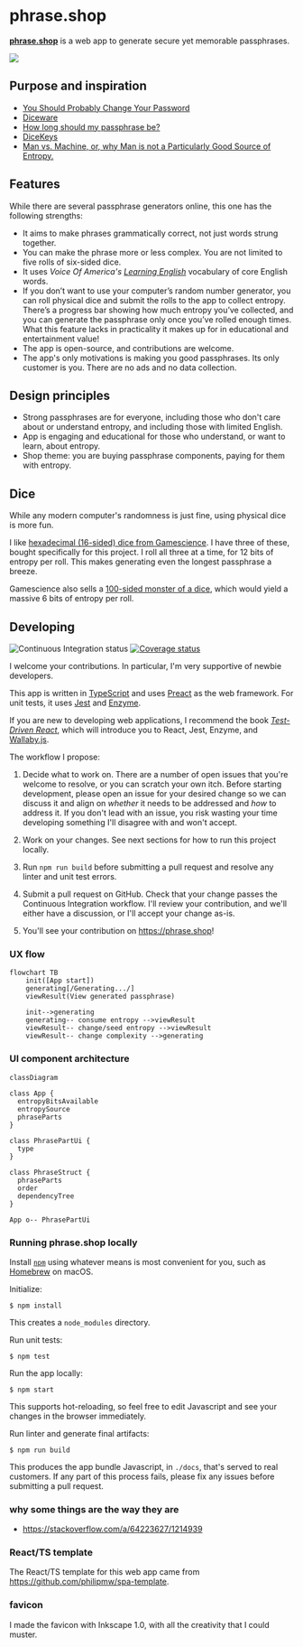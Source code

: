 # phrase.shop #

[**phrase.shop**](https://phrase.shop) is a web app to generate secure yet memorable passphrases.

![](./screenshot-iPhone11Pro.png)

## Purpose and inspiration

* [You Should Probably Change Your Password](https://www.youtube.com/watch?v=aHaBH4LqGsI)
* [Diceware](https://en.wikipedia.org/wiki/Diceware)
* [How long should my passphrase be?](http://world.std.com/~reinhold/dicewarefaq.html#howlong)
* [DiceKeys](https://dicekeys.com/)
* [Man vs. Machine, or, why Man is not a Particularly Good Source of Entropy.](http://www.loper-os.org/bad-at-entropy/manmach.html)

## Features

While there are several passphrase generators online, this one has the following strengths:

* It aims to make phrases grammatically correct, not just words strung together.
* You can make the phrase more or less complex. You are not limited to five rolls of six-sided dice.
* It uses _Voice Of America's_ [*Learning English*](https://en.wikipedia.org/wiki/Learning_English_(version_of_English))
  vocabulary of core English words.
* If you don’t want to use your computer’s random number generator, you can roll physical
  dice and submit the rolls to the app to collect entropy.
  There’s a progress bar showing how much entropy you’ve collected, and you can generate the
  passphrase only once you’ve rolled enough times.
  What this feature lacks in practicality it makes up for in educational and entertainment value!
* The app is open-source, and contributions are welcome.
* The app's only motivations is making you good passphrases. Its only customer is you.
  There are no ads and no data collection.

## Design principles

* Strong passphrases are for everyone, including those who don't care about or understand entropy, and including those with limited English.
* App is engaging and educational for those who understand, or want to learn, about entropy.
* Shop theme: you are buying passphrase components, paying for them with entropy.

## Dice

While any modern computer's randomness is just fine, using physical dice is more fun.

I like [hexadecimal (16-sided) dice from Gamescience](https://www.gamescience.com/D16--16-Sided-Dice_c_20.html).
I have three of these, bought specifically for this project.
I roll all three at a time, for 12 bits of entropy per roll.
This makes generating even the longest passphrase a breeze.

Gamescience also sells a [100-sided monster of a dice](https://www.gamescience.com/D100--100-Sided-Dice_c_25.html),
which would yield a massive 6 bits of entropy per roll.

## Developing

![Continuous Integration status](https://github.com/philipmw/phrase.shop/workflows/Continuous%20Integration/badge.svg)
[![Coverage status](https://coveralls.io/repos/github/philipmw/phrase.shop/badge.svg?branch=main)](https://coveralls.io/github/philipmw/phrase.shop?branch=main)

I welcome your contributions.
In particular, I'm very supportive of newbie developers.

This app is written in [TypeScript](https://typescriptlang.org/)
and uses [Preact](https://preactjs.com/) as the web framework.
For unit tests, it uses [Jest](https://jestjs.io/)
and [Enzyme](https://enzymejs.github.io/enzyme/).

If you are new to developing web applications, I recommend the book
[_Test-Driven React_](https://pragprog.com/titles/tbreact/test-driven-react/),
which will introduce you to React, Jest, Enzyme, and [Wallaby.js](https://wallabyjs.com/).

The workflow I propose:

1. Decide what to work on.
   There are a number of open issues that you're welcome to resolve, or you can scratch your own itch.
   Before starting development, please open an issue for your desired change so we can discuss it and align
   on _whether_ it needs to be addressed and _how_ to address it.
   If you don't lead with an issue, you risk wasting your time developing something I'll disagree with and won't accept.

2. Work on your changes.
   See next sections for how to run this project locally.

3. Run `npm run build` before submitting a pull request and resolve any linter and unit test errors.

4. Submit a pull request on GitHub.
   Check that your change passes the Continuous Integration workflow.
   I'll review your contribution, and we'll either have a discussion, or I'll accept your change as-is.

5. You'll see your contribution on https://phrase.shop!

### UX flow

```mermaid
flowchart TB
    init([App start])
    generating[/Generating.../]
    viewResult(View generated passphrase)

    init-->generating
    generating-- consume entropy -->viewResult
    viewResult-- change/seed entropy -->viewResult
    viewResult-- change complexity -->generating
```

### UI component architecture

```mermaid
classDiagram

class App {
  entropyBitsAvailable
  entropySource
  phraseParts
}

class PhrasePartUi {
  type
}

class PhraseStruct {
  phraseParts
  order
  dependencyTree
}

App o-- PhrasePartUi
```

### Running phrase.shop locally

Install [`npm`](https://www.npmjs.com/) using whatever
means is most convenient for you, such as [Homebrew](https://brew.sh/) on macOS.

Initialize:

    $ npm install

This creates a `node_modules` directory.

Run unit tests:

    $ npm test

Run the app locally:

    $ npm start

This supports hot-reloading, so feel free to edit Javascript and see your changes
in the browser immediately.

Run linter and generate final artifacts:

    $ npm run build

This produces the app bundle Javascript, in `./docs`, that's served to real customers.
If any part of this process fails, please fix any issues before submitting a pull request.

### why some things are the way they are

* https://stackoverflow.com/a/64223627/1214939

### React/TS template

The React/TS template for this web app came from https://github.com/philipmw/spa-template.

### favicon

I made the favicon with Inkscape 1.0, with all the creativity that I could muster.
